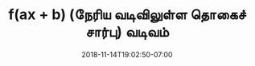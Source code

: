 ---
title: 'f(ax + b) (நேரிய வடிவிலுள்ள தொகைச் சார்பு) வடிவம்'
date: 2018-11-14T19:02:50-07:00
draft: false
weight: 4
---